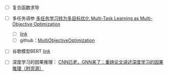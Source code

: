 


- [ ] 复合函数求导

- [ ] 多任务调参 [多任务学习转为多目标优化 Multi-Task Learning as Multi-Objective Optimization](https://blog.csdn.net/Marvin_Huoshan/article/details/120096374?spm=1001.2101.3001.6650.1&utm_medium=distribute.pc_relevant.none-task-blog-2%7Edefault%7ECTRLIST%7Edefault-1.pc_relevant_default&depth_1-utm_source=distribute.pc_relevant.none-task-blog-2%7Edefault%7ECTRLIST%7Edefault-1.pc_relevant_default&utm_relevant_index=2)
    - [ ] [link](https://muyuuuu.github.io/2020/12/05/MTL-to-MOO/)
    - [ ] github：[MultiObjectiveOptimization](https://github.com/zhegeliang2/MultiObjectiveOptimization)

- [ ] 谷歌模型BERT [link](https://www.zhuanzhi.ai/document/d7d4f5e6a73853903d76cc0ad0e03151)

- [ ] 深度学习的因果推理： [CNN已老，GNN来了：重磅论文讲述深度学习的因果推理（附资源）](https://blog.csdn.net/qq_29462849/article/details/80745694)












